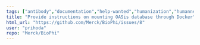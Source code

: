 ```yaml
---
tags: ["antibody","documentation","help-wanted","humanization","humanness","oasis","sapiens"]
title: "Provide instructions on mounting OASis database through Docker"
html_url: "https://github.com/Merck/BioPhi/issues/8"
user: "prihoda"
repo: "Merck/BioPhi"
---
```


